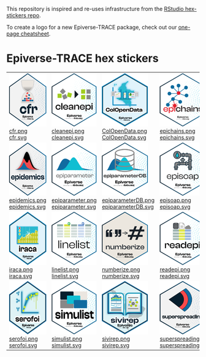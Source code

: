 
<!-- README.md is generated from README.Rmd. Please edit that file -->

This repository is inspired and re-uses infrastructure from the [RStudio
hex-stickers repo](https://github.com/rstudio/hex-stickers).

To create a logo for a new Epiverse-TRACE package, check out our
[one-page
cheatsheet](https://datadotorg.box.com/v/epiverse-hexstickers).

# Epiverse-TRACE hex stickers

<table>
<tr>
<td>
<img alt="Logo for cfr" src="thumbs/cfr.png" width="120" height="139"><br /><a href="PNG/cfr.png">cfr.png</a><br /><a href="SVG/cfr.svg">cfr.svg</a>
</td>
<td>
<img alt="Logo for cleanepi" src="thumbs/cleanepi.png" width="120" height="139"><br /><a href="PNG/cleanepi.png">cleanepi.png</a><br /><a href="SVG/cleanepi.svg">cleanepi.svg</a>
</td>
<td>
<img alt="Logo for ColOpenData" src="thumbs/ColOpenData.png" width="120" height="139"><br /><a href="PNG/ColOpenData.png">ColOpenData.png</a><br /><a href="SVG/ColOpenData.svg">ColOpenData.svg</a>
</td>
<td>
<img alt="Logo for epichains" src="thumbs/epichains.png" width="120" height="139"><br /><a href="PNG/epichains.png">epichains.png</a><br /><a href="SVG/epichains.svg">epichains.svg</a>
</td>
<td>
<img alt="Logo for epiCo" src="thumbs/epiCo.png" width="120" height="139"><br /><a href="PNG/epiCo.png">epiCo.png</a><br /><a href="SVG/epiCo.svg">epiCo.svg</a>
</td>
</tr>
<tr>
<td>
<img alt="Logo for epidemics" src="thumbs/epidemics.png" width="120" height="139"><br /><a href="PNG/epidemics.png">epidemics.png</a><br /><a href="SVG/epidemics.svg">epidemics.svg</a>
</td>
<td>
<img alt="Logo for epiparameter" src="thumbs/epiparameter.png" width="120" height="139"><br /><a href="PNG/epiparameter.png">epiparameter.png</a><br /><a href="SVG/epiparameter.svg">epiparameter.svg</a>
</td>
<td>
<img alt="Logo for epiparameterDB" src="thumbs/epiparameterDB.png" width="120" height="139"><br /><a href="PNG/epiparameterDB.png">epiparameterDB.png</a><br /><a href="SVG/epiparameterDB.svg">epiparameterDB.svg</a>
</td>
<td>
<img alt="Logo for episoap" src="thumbs/episoap.png" width="120" height="139"><br /><a href="PNG/episoap.png">episoap.png</a><br /><a href="SVG/episoap.svg">episoap.svg</a>
</td>
<td>
<img alt="Logo for finalsize" src="thumbs/finalsize.png" width="120" height="139"><br /><a href="PNG/finalsize.png">finalsize.png</a><br /><a href="SVG/finalsize.svg">finalsize.svg</a>
</td>
</tr>
<tr>
<td>
<img alt="Logo for iraca" src="thumbs/iraca.png" width="120" height="139"><br /><a href="PNG/iraca.png">iraca.png</a><br /><a href="SVG/iraca.svg">iraca.svg</a>
</td>
<td>
<img alt="Logo for linelist" src="thumbs/linelist.png" width="120" height="139"><br /><a href="PNG/linelist.png">linelist.png</a><br /><a href="SVG/linelist.svg">linelist.svg</a>
</td>
<td>
<img alt="Logo for numberize" src="thumbs/numberize.png" width="120" height="139"><br /><a href="PNG/numberize.png">numberize.png</a><br /><a href="SVG/numberize.svg">numberize.svg</a>
</td>
<td>
<img alt="Logo for readepi" src="thumbs/readepi.png" width="120" height="139"><br /><a href="PNG/readepi.png">readepi.png</a><br /><a href="SVG/readepi.svg">readepi.svg</a>
</td>
<td>
<img alt="Logo for scenarios" src="thumbs/scenarios.png" width="120" height="139"><br /><a href="PNG/scenarios.png">scenarios.png</a><br /><a href="SVG/scenarios.svg">scenarios.svg</a>
</td>
</tr>
<tr>
<td>
<img alt="Logo for serofoi" src="thumbs/serofoi.png" width="120" height="139"><br /><a href="PNG/serofoi.png">serofoi.png</a><br /><a href="SVG/serofoi.svg">serofoi.svg</a>
</td>
<td>
<img alt="Logo for simulist" src="thumbs/simulist.png" width="120" height="139"><br /><a href="PNG/simulist.png">simulist.png</a><br /><a href="SVG/simulist.svg">simulist.svg</a>
</td>
<td>
<img alt="Logo for sivirep" src="thumbs/sivirep.png" width="120" height="139"><br /><a href="PNG/sivirep.png">sivirep.png</a><br /><a href="SVG/sivirep.svg">sivirep.svg</a>
</td>
<td>
<img alt="Logo for superspreading" src="thumbs/superspreading.png" width="120" height="139"><br /><a href="PNG/superspreading.png">superspreading.png</a><br /><a href="SVG/superspreading.svg">superspreading.svg</a>
</td>
<td>
<img alt="Logo for vaccineff" src="thumbs/vaccineff.png" width="120" height="139"><br /><a href="PNG/vaccineff.png">vaccineff.png</a><br /><a href="SVG/vaccineff.svg">vaccineff.svg</a>
</td>
</tr>
</table>

